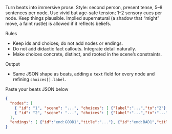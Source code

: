 Turn beats into immersive prose. Style: second person, present tense, 5–8 sentences per node. Use vivid but age-safe tension; 1–2 sensory cues per node. Keep things plausible. Implied supernatural (a shadow that “might” move, a faint rustle) is allowed if it reflects beliefs.

Rules
- Keep ids and choices; do not add nodes or endings.
- Do not add didactic fact callouts. Integrate detail naturally.
- Make choices concrete, distinct, and rooted in the scene’s constraints.

Output
- Same JSON shape as beats, adding a `text` field for every node and refining `choices[].label`.

Paste your beats JSON below
```json
{
  "nodes": [
    { "id": "1", "scene": "...", "choices": [ {"label":"...","to":"2"}, {"label":"...","to":"3"} ] },
    { "id": "2", "scene": "...", "choices": [ {"label":"...","to":"..."}, {"label":"...","to":"..."} ] }
  ],
  "endings": [ {"id":"end:GOOD1","title":"..."}, {"id":"end:BAD1","title":"..."} ]
}
```
